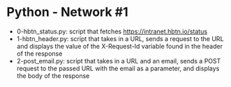 # Python - Network #1
* 0-hbtn_status.py: script that fetches https://intranet.hbtn.io/status
* 1-hbtn_header.py: script that takes in a URL, sends a request to the URL and displays the value of the X-Request-Id variable found in the header of the response
* 2-post_email.py: script that takes in a URL and an email, sends a POST request to the passed URL with the email as a parameter, and displays the body of the response
